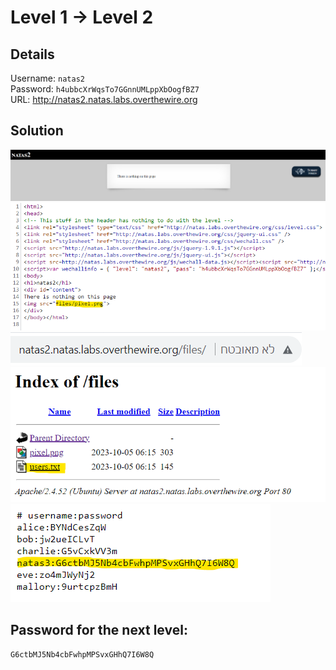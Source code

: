 # Level 1 → Level 2

## Details
Username: `natas2`<br />
Password: `h4ubbcXrWqsTo7GGnnUMLppXbOogfBZ7`<br />
URL:      http://natas2.natas.labs.overthewire.org

## Solution
<img src="./2.0.png"></img>
<img src="./2.1.png"></img>
<img src="./2.2.png"></img>
<img src="./2.3.png"></img>
<img src="./2.4.png"></img>

## Password for the next level:
```
G6ctbMJ5Nb4cbFwhpMPSvxGHhQ7I6W8Q
```
